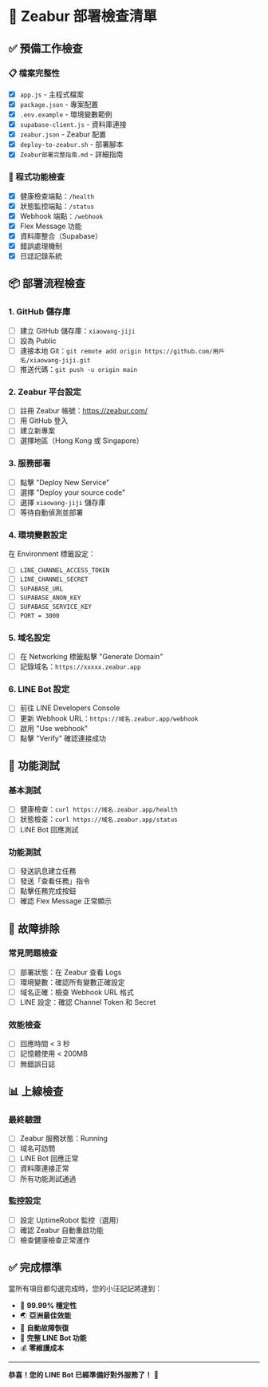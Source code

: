 # 🦓 Zeabur 部署檢查清單

## ✅ 預備工作檢查

### 📋 檔案完整性
- [x] `app.js` - 主程式檔案
- [x] `package.json` - 專案配置
- [x] `.env.example` - 環境變數範例
- [x] `supabase-client.js` - 資料庫連接
- [x] `zeabur.json` - Zeabur 配置
- [x] `deploy-to-zeabur.sh` - 部署腳本
- [x] `Zeabur部署完整指南.md` - 詳細指南

### 🔧 程式功能檢查
- [x] 健康檢查端點：`/health`
- [x] 狀態監控端點：`/status` 
- [x] Webhook 端點：`/webhook`
- [x] Flex Message 功能
- [x] 資料庫整合（Supabase）
- [x] 錯誤處理機制
- [x] 日誌記錄系統

## 📦 部署流程檢查

### 1. GitHub 儲存庫
- [ ] 建立 GitHub 儲存庫：`xiaowang-jiji`
- [ ] 設為 Public
- [ ] 連接本地 Git：`git remote add origin https://github.com/用戶名/xiaowang-jiji.git`
- [ ] 推送代碼：`git push -u origin main`

### 2. Zeabur 平台設定
- [ ] 註冊 Zeabur 帳號：https://zeabur.com/
- [ ] 用 GitHub 登入
- [ ] 建立新專案
- [ ] 選擇地區（Hong Kong 或 Singapore）

### 3. 服務部署
- [ ] 點擊 "Deploy New Service"
- [ ] 選擇 "Deploy your source code"
- [ ] 選擇 `xiaowang-jiji` 儲存庫
- [ ] 等待自動偵測並部署

### 4. 環境變數設定
在 Environment 標籤設定：
- [ ] `LINE_CHANNEL_ACCESS_TOKEN`
- [ ] `LINE_CHANNEL_SECRET`
- [ ] `SUPABASE_URL`
- [ ] `SUPABASE_ANON_KEY`
- [ ] `SUPABASE_SERVICE_KEY`
- [ ] `PORT = 3000`

### 5. 域名設定
- [ ] 在 Networking 標籤點擊 "Generate Domain"
- [ ] 記錄域名：`https://xxxxx.zeabur.app`

### 6. LINE Bot 設定
- [ ] 前往 LINE Developers Console
- [ ] 更新 Webhook URL：`https://域名.zeabur.app/webhook`
- [ ] 啟用 "Use webhook"
- [ ] 點擊 "Verify" 確認連接成功

## 🧪 功能測試

### 基本測試
- [ ] 健康檢查：`curl https://域名.zeabur.app/health`
- [ ] 狀態檢查：`curl https://域名.zeabur.app/status`
- [ ] LINE Bot 回應測試

### 功能測試
- [ ] 發送訊息建立任務
- [ ] 發送「查看任務」指令
- [ ] 點擊任務完成按鈕
- [ ] 確認 Flex Message 正常顯示

## 🔧 故障排除

### 常見問題檢查
- [ ] 部署狀態：在 Zeabur 查看 Logs
- [ ] 環境變數：確認所有變數正確設定
- [ ] 域名正確：檢查 Webhook URL 格式
- [ ] LINE 設定：確認 Channel Token 和 Secret

### 效能檢查
- [ ] 回應時間 < 3 秒
- [ ] 記憶體使用 < 200MB
- [ ] 無錯誤日誌

## 📊 上線檢查

### 最終驗證
- [ ] Zeabur 服務狀態：Running
- [ ] 域名可訪問
- [ ] LINE Bot 回應正常
- [ ] 資料庫連接正常
- [ ] 所有功能測試通過

### 監控設定
- [ ] 設定 UptimeRobot 監控（選用）
- [ ] 確認 Zeabur 自動重啟功能
- [ ] 檢查健康檢查正常運作

## ✅ 完成標準

當所有項目都勾選完成時，您的小汪記記將達到：

- 🚀 **99.99% 穩定性**
- 🌏 **亞洲最佳效能**  
- 🔄 **自動故障恢復**
- 📱 **完整 LINE Bot 功能**
- 💰 **零維護成本**

---

**恭喜！您的 LINE Bot 已經準備好對外服務了！** 🎉